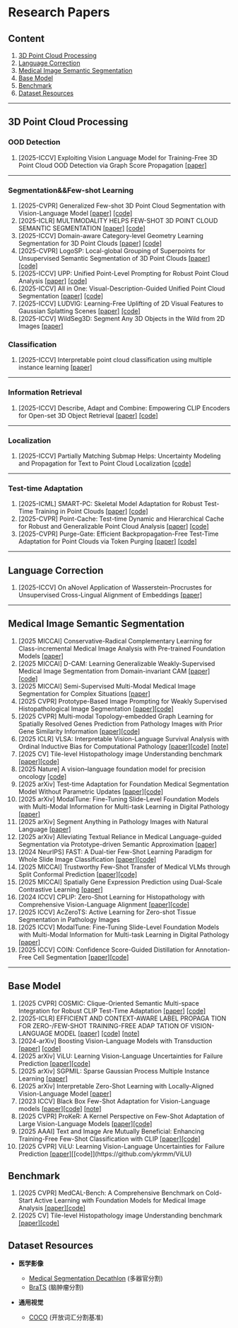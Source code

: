 # Research Papers

## Content
1. [3D Point Cloud Processing](#3d-point-cloud-processing)
2. [Language Correction](#language-correction)
3. [Medical Image Semantic Segmentation](#medical-image-semantic-segmentation)
4. [Base Model](#Base-model)
5. [Benchmark](#Benchmark)
6. [Dataset Resources](#dataset-resources)

---

<a id="medical-image-semantic-segmentation"></a>
## 3D Point Cloud Processing
### OOD Detection
1. [2025-ICCV] Exploiting Vision Language Model for Training-Free 3D Point Cloud OOD Detection via Graph Score Propagation [[paper]](https://arxiv.org/pdf/2506.22375)  
---
### Segmentation&&Few-shot Learning
1. [2025-CVPR] Generalized Few-shot 3D Point Cloud Segmentation with Vision-Language Model [[paper]](https://openaccess.thecvf.com/content/CVPR2025/papers/An_Generalized_Few-shot_3D_Point_Cloud_Segmentation_with_Vision-Language_Model_CVPR_2025_paper.pdf) [[code]](https://github.com/ZhaochongAn/GFS-VL)  
2. [2025-ICLR] MULTIMODALITY HELPS FEW-SHOT 3D POINT CLOUD SEMANTIC SEGMENTATION [[paper]](https://openreview.net/pdf?id=jXvwJ51vcK) [[code]](https://github.com/ZhaochongAn/Multimodality-3D-Few-Shot)  
3. [2025-ICCV] Domain-aware Category-level Geometry Learning Segmentation for 3D Point Clouds [[paper]](https://arxiv.org/pdf/2508.11265) [[code]](https://github.com/lizhangjie316/Awesome-3D-Point-Cloud-Semantic-Segement)  
4. [2025-CVPR] LogoSP: Local-global Grouping of Superpoints for Unsupervised Semantic Segmentation of 3D Point Clouds [[paper]](https://openaccess.thecvf.com/content/CVPR2025/papers/Zhang_LogoSP_Local-global_Grouping_of_Superpoints_for_Unsupervised_Semantic_Segmentation_of_CVPR_2025_paper.pdf) [[code]](https://github.com/vLAR-group/LogoSP)
5. [2025-ICCV] UPP: Unified Point-Level Prompting for Robust Point Cloud Analysis [[paper]](https://arxiv.org/pdf/2507.18997) [[code]](https://github.com/zhoujiahuan1991/ICCV2025-UPP)  
6. [2025-ICCV] All in One: Visual-Description-Guided Unified Point Cloud Segmentation [[paper]](https://arxiv.org/pdf/2507.05211) [[code]](https://github.com/Hanzy1996/VDG-Uni3DSeg)  
7. [2025-ICCV] LUDVIG: Learning-Free Uplifting of 2D Visual Features to Gaussian Splatting Scenes [[paper]](https://arxiv.org/pdf/2410.14462) [[code]](https://github.com/naver/ludvig)  
8. [2025-ICCV] WildSeg3D: Segment Any 3D Objects in the Wild from 2D Images [[paper]](https://arxiv.org/pdf/2503.08407)  
### Classification
1. [2025-ICCV] Interpretable point cloud classification using multiple instance learning [[paper]](https://openreview.net/pdf?id=T7ZVzuObcj)  
---
### Information Retrieval
1. [2025-ICCV] Describe, Adapt and Combine: Empowering CLIP Encoders for Open-set 3D Object Retrieval [[paper]](https://arxiv.org/pdf/2507.21489) [[code]](https://github.com/wangzhichuan123/DAC)  
---
### Localization
1. [2025-ICCV] Partially Matching Submap Helps: Uncertainty Modeling and Propagation for Text to Point Cloud Localization [[code]](https://github.com/Afoolbird/PMSH)  
---
### Test-time Adaptation
1. [2025-ICML] SMART-PC: Skeletal Model Adaptation for Robust Test-Time Training in Point Clouds [[paper]](https://arxiv.org/pdf/2505.19546) [[code]](https://github.com/AliBahri94/SMART-PC)  
2. [2025-CVPR] Point-Cache: Test-time Dynamic and Hierarchical Cache for Robust and Generalizable Point Cloud Analysis [[paper]](https://arxiv.org/pdf/2503.12150) [[code]](https://github.com/auniquesun/Point-Cache)  
3. [2025-CVPR] Purge-Gate: Efficient Backpropagation-Free Test-Time Adaptation for Point Clouds via Token Purging [[paper]](https://iccv.thecvf.com/virtual/2025/poster/1863) [[code]](https://github.com/MosyMosy/Purge-Gate)  
---
<a id="language-correction"></a>
## Language Correction
1. [2025-ICCV] On aNovel Application of Wasserstein-Procrustes for Unsupervised Cross-Lingual Alignment of Embeddings [[paper]](https://aclanthology.org/2024.bucc-1.1.pdf)  


---
<a id="medical-image-semantic-segmentation"></a>
## Medical Image Semantic Segmentation

1. [2025 MICCAI] Conservative-Radical Complementary Learning for Class-incremental Medical Image Analysis with Pre-trained Foundation Models [[paper]](https://arxiv.org/pdf/2407.13768)  
2. [2025 MICCAI] D-CAM: Learning Generalizable Weakly-Supervised Medical Image Segmentation from Domain-invariant CAM [[paper]](待补充) [[code]](https://github.com/JingjunYi/D-CAM)  
3. [2025 MICCAI] Semi-Supervised Multi-Modal Medical Image Segmentation for Complex Situations [[paper]](https://arxiv.org/pdf/2506.17136)   
4. [2025 CVPR] Prototype-Based Image Prompting for Weakly Supervised Histopathological Image Segmentation [[paper]](https://arxiv.org/pdf/2503.12068)[[code]](https://github.com/QingchenTang/PBIP?tab=readme-ov-file)  
5. [2025 CVPR] Multi-modal Topology-embedded Graph Learning for Spatially Resolved Genes Prediction from Pathology Images with Prior Gene Similarity Information [[paper]](https://openaccess.thecvf.com/content/CVPR2025/papers/Shi_Multi-modal_Topology-embedded_Graph_Learning_for_Spatially_Resolved_Genes_Prediction_from_CVPR_2025_paper.pdf)[[code]](https://github.com/MedAIerHHL/CVPR-MIA)  
6. [2025 ICLR] VLSA: Interpretable Vision-Language Survival Analysis with Ordinal Inductive Bias for Computational Pathology [[paper]](https://openreview.net/pdf?id=trj2Jq8riA)[[code]](https://github.com/liupei101/VLSA?tab=readme-ov-file#-awesome-papers-of-pathology-vlms) [[note]](https://yuteam14.github.io/MyPaper/Note/%E7%97%85%E7%90%86%E5%9B%BE%E5%83%8F%E8%AF%86%E5%88%AB.pdf)  
7. [2025 CV] Tile-level Histopathology image Understanding benchmark [[paper]](https://arxiv.org/pdf/2507.07860)[[code]](https://github.com/MICS-Lab/thunder)    
8. [2025 Nature] A vision–language foundation model for precision oncology [[code]](https://github.com/lilab-stanford/MUSK)   
9. [2025 arXiv] Test-time Adaptation for Foundation Medical Segmentation Model Without Parametric Updates [[paper]](https://arxiv.org/pdf/2504.02008)[[code]](https://github.com/ecoxial2007/Expert-CFG)   
10. [2025 arXiv] ModalTune: Fine-Tuning Slide-Level Foundation Models with Multi-Modal Information for Multi-task Learning in Digital Pathology [[paper]](https://arxiv.org/pdf/2503.17564)  
11. [2025 arXiv] Segment Anything in Pathology Images with Natural Language [[paper]](https://arxiv.org/pdf/2506.20988)  
12. [2025 arXiv] Alleviating Textual Reliance in Medical Language-guided Segmentation via Prototype-driven Semantic Approximation [[paper]](https://arxiv.org/pdf/2507.11055)
13. [2024 NeurIPS] FAST: A Dual-tier Few-Shot Learning Paradigm for Whole Slide Image Classification [[paper]](https://proceedings.neurips.cc/paper_files/paper/2024/file/bdcdf38389d7fcefc73c4c3720217155-Paper-Conference.pdf)[[code]](https://github.com/fukexue/FAST)  
14. [2025 MICCAI] Trustworthy Few-Shot Transfer of Medical VLMs through Split Conformal Prediction [[paper]](https://arxiv.org/pdf/2506.17503)[[code]](https://github.com/jusiro/SCA-T)  
15. [2025 MICCAI] Spatially Gene Expression Prediction using Dual-Scale Contrastive Learning [[paper]](https://arxiv.org/pdf/2506.23827)  
16. [2024 ICCV] CPLIP: Zero-Shot Learning for Histopathology with Comprehensive Vision-Language Alignment [[paper]](https://openaccess.thecvf.com/content/CVPR2024/papers/Javed_CPLIP_Zero-Shot_Learning_for_Histopathology_with_Comprehensive_Vision-Language_Alignment_CVPR_2024_paper.pdf)[[code]](https://github.com/iyyakuttiiyappan/CPLIP)  
17. [2025 ICCV] AcZeroTS: Active Learning for Zero-shot Tissue Segmentation in Pathology Images  
18. [2025 ICCV] ModalTune: Fine-Tuning Slide-Level Foundation Models with Multi-Modal Information for Multi-task Learning in Digital Pathology [[paper]](https://arxiv.org/pdf/2503.17564)  
19. [2025 ICCV] COIN: Confidence Score-Guided Distillation for Annotation-Free Cell Segmentation [[paper]](https://arxiv.org/pdf/2503.11439)[[code]](https://github.com/shjo-april/COIN)  
---

<a id="clip"></a>
## Base Model

1. [2025 CVPR] COSMIC: Clique-Oriented Semantic Multi-space Integration for Robust CLIP Test-Time Adaptation [[paper]](https://arxiv.org/pdf/2503.23388) [[code]](待补充)  
2. [2025-ICLR] EFFICIENT AND CONTEXT-AWARE LABEL PROPAGA TION FOR ZERO-/FEW-SHOT TRAINING-FREE ADAP TATION OF VISION-LANGUAGE MODEL [[paper]](https://arxiv.org/pdf/2412.18303) [[code]](https://github.com/Yushu-Li/ECALP) [[note]](https://yuteam14.github.io/MyPaper/Note/%E6%96%87%E7%8C%AE%E5%AD%A6%E4%B9%A0%E7%AC%94%E8%AE%B0-3.pdf)      
3. [2024-arXiv] Boosting Vision-Language Models with Transduction [[paper]](https://arxiv.org/pdf/2406.01837) [[code]](https://github.com/MaxZanella/transduction-for-vlms)  
4. [2025 arXiv] ViLU: Learning Vision-Language Uncertainties for Failure Prediction [[paper]](https://arxiv.org/pdf/2507.07620)[[code]](https://github.com/ykrmm/ViLU)  
5. [2025 arXiv] SGPMIL: Sparse Gaussian Process Multiple Instance Learning [[paper]](https://arxiv.org/pdf/2507.08711)  
6. [2025 arXiv] Interpretable Zero-Shot Learning with Locally-Aligned Vision-Language Model [[paper]](https://arxiv.org/pdf/2506.23822)  
7. [2023 ICCV] Black Box Few-Shot Adaptation for Vision-Language models [[paper]](https://openaccess.thecvf.com/content/ICCV2023/papers/Ouali_Black_Box_Few-Shot_Adaptation_for_Vision-Language_Models_ICCV_2023_paper.pdf#page=4.97)[[code]](https://github.com/saic-fi/LFA) [[note]](https://yuteam14.github.io/MyPaper/Note/LFA%E6%96%B9%E6%B3%95.pdf)  
8. [2025 CVPR] ProKeR: A Kernel Perspective on Few-Shot Adaptation of Large Vision-Language Models [[paper]](https://arxiv.org/pdf/2501.11175)[[code]](https://github.com/ybendou/ProKeR)  
9. [2025 AAAI] Text and Image Are Mutually Beneficial: Enhancing Training-Free Few-Shot Classification with CLIP [[paper]](https://arxiv.org/pdf/2412.11375)[[code]](https://github.com/MCPathology/NH2ST)  
10. [2025 CVPR] ViLU: Learning Vision-Language Uncertainties for Failure Prediction [[paper]](https://arxiv.org/pdf/2507.07620?)[[code]](https://github.com/ykrmm/ViLU)  

<a id="clip"></a>
## Benchmark
1. [2025 CVPR] MedCAL-Bench: A Comprehensive Benchmark on Cold-Start Active Learning with Foundation Models for Medical Image Analysis [[paper]](https://arxiv.org/pdf/2508.03441)[[code]](https://github.com/HiLab-git/MedCAL-Bench)   
2. [2025 CV] Tile-level Histopathology image Understanding benchmark [[paper]](https://arxiv.org/pdf/2507.07860)[[code]](https://github.com/MICS-Lab/thunder)   

<a id="dataset-resources"></a>
## Dataset Resources

- **医学影像**  
  - [Medical Segmentation Decathlon](http://medicaldecathlon.com/) (多器官分割)  
  - [BraTS](https://www.med.upenn.edu/cbica/brats/) (脑肿瘤分割)  

- **通用视觉**  
  - [COCO](https://cocodataset.org) (开放词汇分割基准)
